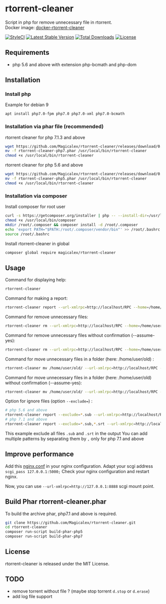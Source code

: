 # rtorrent-cleaner

Script in php for remove unnecessary file in rtorrent.  
Docker image: [docker-rtorrent-cleaner](https://hub.docker.com/r/magicalex/docker-rtorrent-cleaner)

[![StyleCI](https://github.styleci.io/repos/158750704/shield?branch=master)](https://github.styleci.io/repos/158750704)
[![Latest Stable Version](https://poser.pugx.org/magicalex/rtorrent-cleaner/v/stable)](https://packagist.org/packages/magicalex/rtorrent-cleaner)
[![Total Downloads](https://poser.pugx.org/magicalex/rtorrent-cleaner/downloads)](https://packagist.org/packages/magicalex/rtorrent-cleaner)
[![License](https://poser.pugx.org/magicalex/rtorrent-cleaner/license)](https://packagist.org/packages/magicalex/rtorrent-cleaner)

## Requirements

- php 5.6 and above with extension php-bcmath and php-dom

## Installation

### Install php

Example for debian 9
```sh
apt install php7.0-fpm php7.0 php7.0-xml php7.0-bcmath
```

### Installation via phar file (recommended)

rtorrent cleaner for php 7.1.3 and above
```sh
wget https://github.com/Magicalex/rtorrent-cleaner/releases/download/0.2.5/rtorrent-cleaner-php7.phar
mv -f rtorrent-cleaner-php7.phar /usr/local/bin/rtorrent-cleaner
chmod +x /usr/local/bin/rtorrent-cleaner
```

rtorrent cleaner for php 5.6 and above
```sh
wget https://github.com/Magicalex/rtorrent-cleaner/releases/download/0.2.5/rtorrent-cleaner-php5.phar
mv -f rtorrent-cleaner-php5.phar /usr/local/bin/rtorrent-cleaner
chmod +x /usr/local/bin/rtorrent-cleaner
```

### Installation via composer

Install composer for root user
```sh
curl -s https://getcomposer.org/installer | php -- --install-dir=/usr/local/bin --filename=composer
chmod +x /usr/local/bin/composer
mkdir /root/.composer && composer install -d /root/.composer
echo 'export PATH="$PATH:/root/.composer/vendor/bin"' >> /root/.bashrc
source /root/.bashrc
```

Install rtorrent-cleaner in global
```sh
composer global require magicalex/rtorrent-cleaner
```

## Usage

Command for displaying help:
```sh
rtorrent-cleaner
```

Command for making a report:
```sh
rtorrent-cleaner report --url-xmlrpc=http://localhost/RPC --home=/home/user/torrents
```

Command for remove unnecessary files:
```sh
rtorrent-cleaner rm --url-xmlrpc=http://localhost/RPC --home=/home/user/torrents
```

Command for remove unnecessary files without confirmation (--assume-yes):
```sh
rtorrent-cleaner rm --url-xmlrpc=http://localhost/RPC --home=/home/user/torrents --assume-yes
```

Command for move unnecessary files in a folder (here: /home/user/old) :
```sh
rtorrent-cleaner mv /home/user/old/ --url-xmlrpc=http://localhost/RPC --home=/home/user/torrents
```

Command for move unnecessary files in a folder (here: /home/user/old) without confirmation (--assume-yes):
```sh
rtorrent-cleaner mv /home/user/old/ --url-xmlrpc=http://localhost/RPC --home=/home/user/torrents --assume-yes
```

Option for ignore files (option `--exclude=`) :
```sh
# php 5.6 and above
rtorrent-cleaner report --exclude=*.sub --url-xmlrpc=http://localhost/RPC --home=/home/user/torrents
# php 7.1 and above
rtorrent-cleaner report --exclude=*.sub,*.srt --url-xmlrpc=http://localhost/RPC --home=/home/user/torrents
```
This example exclude all files `.sub` and `.srt` in the output
You can add multiple patterns by separating them by `,` only for php 7.1 and above

## Improve performance

Add this [nginx.conf](https://github.com/Magicalex/rtorrent-cleaner/blob/master/nginx.conf) in your nginx configuration.
Adapt your scgi address `scgi_pass 127.0.0.1:5000;`
Check your nginx configuration and restart nginx.

Now, you can use `--url-xmlrpc=http://127.0.0.1:8888` scgi mount point.

## Build Phar rtorrent-cleaner.phar

To build the archive phar, php7.1 and above is required.
```sh
git clone https://github.com/Magicalex/rtorrent-cleaner.git
cd rtorrent-cleaner
composer run-script build-phar-php5
composer run-script build-phar-php7
```

## License

rtorrent-cleaner is released under the MIT License.

## TODO

- remove torrent without file ? (maybe stop torrent `d.stop` or `d.erase`)
- add log file support
